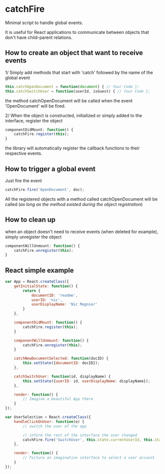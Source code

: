# catchFire

Minimal script to handle global events.

It is useful for React applications to communicate between objects that don't have child-parent relations.

## How to create an object that want to receive events

1/ Simply add methods that start with 'catch' followed by the name of the global event
```javascript
this.catchOpenDocument = function(document) { // Your Code };
this.catchSwitchUser = function(userId, isGuest) { // Your Code };
```
the method catchOpenDocument will be called when the event 'OpenDocument' will be fired.

2/ When the object is constructed, initialized or simply added to the interface, register the object
```javascript
componentDidMount: function() {
	catchFire.register(this);
}
```
the library will automatically register the callback functions to their respective events.

## How to trigger a global event

Just fire the event

```javascript
catchFire.fire('OpenDocument', doc);
```

All the registered objects with a method called catchOpenDocument will be called (*as long as the method existed during the object registration*)

## How to clean up

when an object doesn't need to receive events (when deleted for example), simply unregister the object

```javascript
componentWillUnmount: function() {
	catchFire.unregister(this);
}
```

## React simple example

```javascript
var App = React.createClass({
	getInitialState: function() {
		return {
			documentID: 'readme',
			userID: 'nic',
			userDisplayName: 'Nic Magnier'
		}
	},

	componentDidMount: function() {
		catchFire.register(this);
	}

	componentWillUnmount: function() {
		catchFire.unregister(this);
	}

	catchNewDocumentSelected: function(docID) {
		this.setState({documentID: docID});
	},

	catchSwitchUser: function(id, displayName) {
		this.setState({userID: id, userDisplayName: displayName});
	},

	render: function() {
		// Imagine a beautiful App there
	}
});

var UserSelection = React.createClass({
	handleClickOnUser: function(e) {
		// switch the user of the app

		// inform the rest of the interface the user changed
		catchFire.fire('SwitchUser', this.state.currentUserId, this.state.userDisplayName);
	},

	render: function() {
		// Picture an imaginative interface to select a user account
	}
});
```



